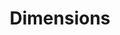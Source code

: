 ---
layout: default
bigquery: https://console.cloud.google.com/bigquery?p=covid-19-dimensions-ai&page=table&d=data&t=publications
contributors: Digital Science, https://www.digital-science.com/
cost: Free for personal, non-commercial use.
description: Dimensions contains more than 100 million publications, ranging from
  articles published in scholarly journals, books and book chapters, to preprints
  and conference proceedings. All publications are contextualized with linked data
  sets, funding, publications, patents, clinical trials, and policy documents. You
  can also view associated categories, funders, institutions, and researcher profiles.
documentation: https://docs.dimensions.ai/bigquery/index.html
last_edit: 04/06/2022, 17:28:36
location: https://www.dimensions.ai/products/free/
maintained_by: Digital Science, https://www.digital-science.com/
schema_fields:
- funding_aud
- kind
- researcher_ids
- date_print
- open_access_categories
- volume
- associated_grant_ids
- mesh_terms
- research_orgs
- open_access_categories_v2
- start_date
- research_org_countries
- original_assignee
- phase
- conference
- date_normal
- links
- current_assignee_countries
- parent_id
- legal_status
- id
- language
- issue
- funder_org_state_codes
- funder_org_countries
- interventions
- linkout
- category_uoa
- acronym
- category_sdg
- date
- isbn
- type
- funding_chf
- assignee_orgs
- priority_year
- funder_org_cities
- description
- categories
- cited_by_ids
- original_assignee_orgs
- year
- pmcid
- publication_date
- funding_amount
- gender
- publication_year
- license
- funding_cny
- funding_jpy
- category_icrp_cso
- arxiv_id
- authors
- email_address
- original_assignee_countries
- resulting_publication_doi
- category_for
- patent_ids
- name
- priority_date
- category_rcdc
- editors
- acknowledgements
- inventor_names
- conditions
- active_years
- category_hra
- status
- supporting_grant_ids
- funding_usd
- filing_status
- citations
- types
- brief_title
- date_imported_gbq
- relationships
- aliases
- assignee_countries
- subtitles
- funding_cad
- funding_currency
- original_abstract
- associated_publication_arxiv_id
- proceedings_title
- filing_date
- granted_date
- citation_string
- publication_ids
- current_assignee
- family_members_ids
- pmid
- funder_org_acronyms
- research_org_cities
- research_org_country_names
- application_number
- wikipedia_url
- funder_org
- research_org_city_names
- citations_count
- source_id
- book_series_title
- associated_publication_pmid
- pages
- foa_number
- family_id
- metrics
- repository_url
- investigators
- repository_id
- family_count
- granted_year
- funder_countries
- embargo_date
- jurisdiction
- start_year
- original_title
- established
- category_icrp_ct
- research_org_state_codes
- acronyms
- funding_eur
- category_hrcs_hc
- clinical_trial_ids
- funding_nzd
- ipcr
- expiration_date
- organisation_details
- abstract
- registry
- altmetrics
- associated_publication_doi
- associated_publication_id
- funding_details
- address
- book_title
- mesh_headings
- created_date
- category_hrcs_rac
- filing_year
- expiration_year
- legal_events
- date_inserted
- funding_gbp
- cpc
- journal
- research_org_state_names
- category_bra
- resulting_publication_ids
- reference_ids
- date_online
- title
- journal_lists
- end_date
- current_assignee_orgs
- publisher
- doi
- concepts
- funder_orgs
- eisbn
- end_year
- grant_number
- labels
- date_modified
- external_ids
- repository_name
shortname: dimensions
tags:
- scholarly literature
- patents
- funding
- clinical trials
- academic profiles
terms_of_use: 'Use of both the Dimensions COVID-19 dataset and full Dimensions dataset
  are subject to the Dimensions Terms of use: https://www.dimensions.ai/policies-terms-legal '
title: Dimensions
uuid: dcff88bd-fe6b-4fdb-8159-809bf9d7bc1c
---